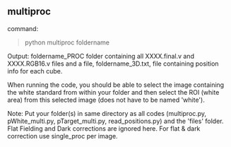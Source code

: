 multiproc 
------------------------------------------------------------

command:
> python multiproc foldername


Output: foldername_PROC folder containing all XXXX.final.v and XXXX.RGB16.v files and a file, foldername_3D.txt, 
file containing position info for each cube.

When running the code, you should be able to select the image containing the white standard from within your folder and then select 
the ROI (white area) from this selected image (does not have to be named 'white').

Note: Put your folder(s) in same directory as all codes (multiproc.py, pWhite_multi.py, pTarget_multi.py, read_positions.py) and the 'files' folder.
	  Flat Fielding and Dark corrections are ignored here. For flat & dark correction use single_proc per image.
	  

